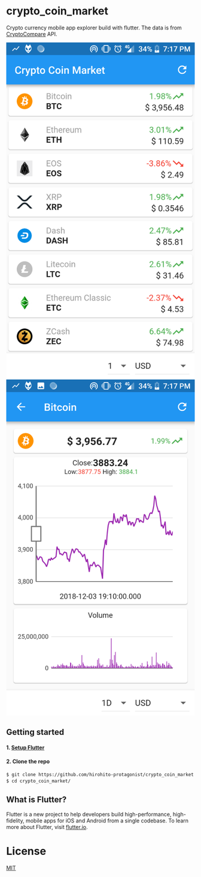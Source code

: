 # crypto_coin_market
Crypto currency mobile app explorer build with flutter.
The data is from [CryptoCompare](https://www.cryptocompare.com/) API.

![](/screenshots/coin_list.png)
![](/screenshots/coin_details.png)

## Getting started

#### 1. [Setup Flutter](https://flutter.io/setup/)

#### 2. Clone the repo

```sh
$ git clone https://github.com/hirohito-protagonist/crypto_coin_market.git
$ cd crypto_coin_market/
```

## What is Flutter?

Flutter is a new project to help developers build high-performance,
high-fidelity, mobile apps for iOS and Android from a single codebase.
To learn more about Flutter, visit [flutter.io](https://flutter.io/).

# License
[MIT](/LICENSE)
